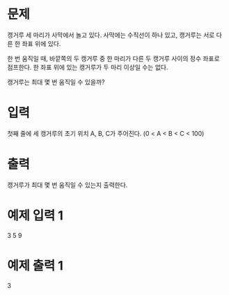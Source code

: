# 문제
캥거루 세 마리가 사막에서 놀고 있다. 사막에는 수직선이 하나 있고, 캥거루는 서로 다른 한 좌표 위에 있다.

한 번 움직일 때, 바깥쪽의 두 캥거루 중 한 마리가 다른 두 캥거루 사이의 정수 좌표로 점프한다. 한 좌표 위에 있는 캥거루가 두 마리 이상일 수는 없다.

캥거루는 최대 몇 번 움직일 수 있을까?

# 입력
첫째 줄에 세 캥거루의 초기 위치 A, B, C가 주어진다. (0 < A < B < C < 100)

# 출력
캥거루가 최대 몇 번 움직일 수 있는지 출력한다.

# 예제 입력 1 
3 5 9
# 예제 출력 1 
3
